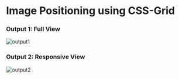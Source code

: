 # Image Positioning using CSS-Grid

### Output 1: Full View
![output1](https://github.com/user-attachments/assets/29aa229d-c7ae-45e3-8967-d8eb60edde56)

### Output 2: Responsive View
![output2](https://github.com/user-attachments/assets/ef20574e-8025-4452-9fcd-bef040e8c7dd)
